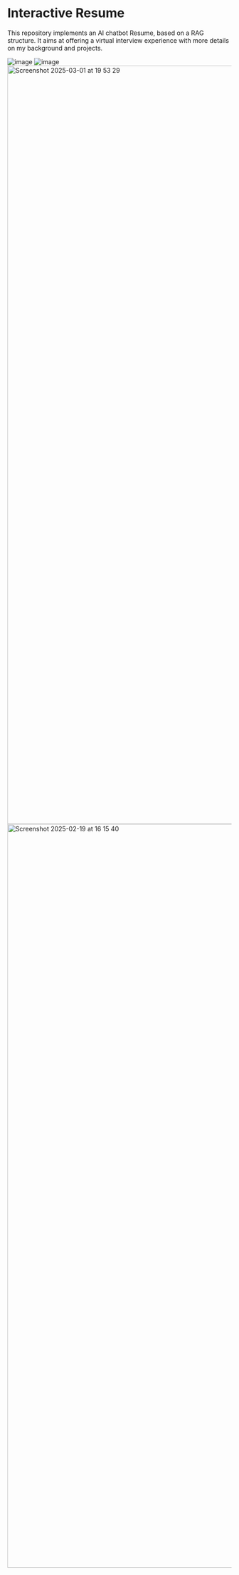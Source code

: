# Interactive Resume

This repository implements an AI chatbot Resume, based on a RAG structure. It aims at offering a virtual interview experience with more details on my background and projects.

![image](https://github.com/user-attachments/assets/c4586253-1c8f-4bb4-b6a5-f68553e89d64)
![image](https://github.com/user-attachments/assets/97f6cfe7-0b4f-43bb-ba02-7304ca3ec6a7)
<img width="1702" alt="Screenshot 2025-03-01 at 19 53 29" src="https://github.com/user-attachments/assets/37500ac5-5d1a-4a11-bc6d-ad8c10debfe4" />
<img width="1669" alt="Screenshot 2025-02-19 at 16 15 40" src="https://github.com/user-attachments/assets/404a43ac-478a-4647-9a3a-e10b57499e56" />
